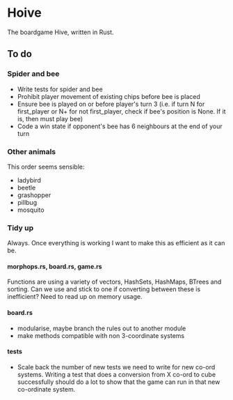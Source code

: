 # Hoive
The boardgame Hive, written in Rust.

## To do

### Spider and bee

* Write tests for spider and bee
* Prohibit player movement of existing chips before bee is placed
* Ensure bee is played on or before player's turn 3 (i.e. if turn N for first_player or N+ for not first_player, check if bee's position is None. If it is, then must play bee)
* Code a win state if opponent's bee has 6 neighbours at the end of your turn

### Other animals

This order seems sensible: 

* ladybird
* beetle
* grashopper
* pillbug
* mosquito

### Tidy up

Always. Once everything is working I want to make this as efficient as it can be.

#### morphops.rs, board.rs, game.rs

Functions are using a variety of vectors, HashSets, HashMaps, BTrees and sorting. Can we use and stick to one if converting between these is inefficient? Need to read up on memory usage.

#### board.rs
* modularise, maybe branch the rules out to another module
* make methods compatible with non 3-coordinate systems

#### tests

* Scale back the number of new tests we need to write for new co-ord systems. Writing a test that does a conversion from X co-ord to cube successfully should do a lot to show that the game can run in that new co-ordinate system.

